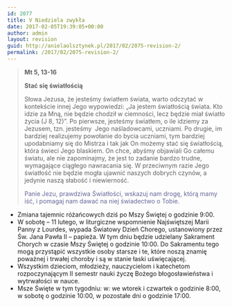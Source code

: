 ```yaml
---
id: 2077
title: V Niedziela zwykła
date: 2017-02-05T19:39:05+00:00
author: admin
layout: revision
guid: http://anielaolsztynek.pl/2017/02/2075-revision-2/
permalink: /2017/02/2075-revision-2/
---
```

> **Mt 5, 13-16**
> 
> **Stać się światłością**
> 
> Słowa Jezusa, że jesteśmy światłem świata, warto odczytać w kontekście innej Jego wypowiedzi: &#8222;Ja jestem światłością świata. Kto idzie za Mną, nie będzie chodził w ciemności, lecz będzie miał światło życia (J 8, 12)&#8221;. Po pierwsze, jesteśmy światłem, o ile idziemy za Jezusem, tzn. jesteśmy  Jego naśladowcami, uczniami. Po drugie, im bardziej realizujemy powołanie do bycia uczniami, tym bardziej upodabniamy się do Mistrza i tak jak On możemy stać się światłością, która świeci Jego blaskiem. On chce, abyśmy objawiali Go całemu światu, ale nie zapominajmy, że jest to zadanie bardzo trudne, wymagające ciągłego nawracania się. W przeciwnym razie Jego światłość nie będzie mogła ujawnić naszych dobrych czynów, a jedynie naszą słabość i niewierność.
> 
> <span style="color: #666699;">Panie Jezu, prawdziwa Światłości, wskazuj nam drogę, którą mamy iść, i pomagaj nam dawać na niej świadectwo o Tobie.</span>

  * Zmiana tajemnic różańcowych dziś po Mszy Świętej o godzinie 9:00.
  * W sobotę – 11 lutego, w liturgiczne wspomnienie Najświętszej Marii Panny z Lourdes, wypada Światowy Dzień Chorego, ustanowiony przez Św. Jana Pawła II – papieża. W tym dniu będzie udzielany Sakrament Chorych w czasie Mszy Świętej o godzinie 10:00. Do Sakramentu tego mogą przystąpić wszystkie osoby starsze i te, które noszą znamię poważnej i trwałej choroby i są w stanie łaski uświęcającej.
  * Wszystkim dzieciom, młodzieży, nauczycielom i katechetom rozpoczynającym II semestr nauki życzę Bożego błogosławieństwa i wytrwałości w nauce.
  * Msze Święte w tym tygodniu: w: we wtorek i czwartek o godzinie 8:00, w sobotę o godzinie 10:00, w pozostałe dni o godzinie 17:00.